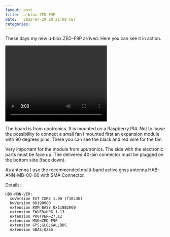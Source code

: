 ```yaml
---
layout: post
title:  u-blox ZED-F9P
date:   2022-07-29 18:21:00 CET
categories:
---
```



These days my new u-blox ZED-F9P arrived.
Here you can see it in action.


<video width="320" height="240" controls>
  <source src="/images/20220729_114006.mp4" type="video/mp4">
</video>

The board is from uputronics. It is mounted on a Raspberry PI4. Not to loose the possibility to connect a small fan I mounted first an expansion module with 90 degrees pins. There you can see the black and red wire for the fan.

Very important for the module from uputronics. The side with the electronic parts must be face up. The delivered 40-pin connector must be plugged on the bottom side (face down).

As antenna I use the recommended multi-band active gnss antenna HAB-ANN-MB-00-00 with SMA Connector.

Details:

```
UBX-MON-VER:
  swVersion EXT CORE 1.00 (f10c36)
  hwVersion 00190000
  extension ROM BASE 0x118B2060
  extension FWVER=HPG 1.13
  extension PROTVER=27.12
  extension MOD=ZED-F9P
  extension GPS;GLO;GAL;BDS
  extension SBAS;QZSS
```
